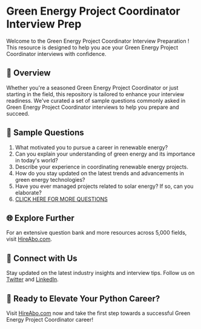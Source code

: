# Green Energy Project Coordinator Interview Prep

Welcome to the Green Energy Project Coordinator Interview Preparation ! This resource is designed to help you ace your Green Energy Project Coordinator interviews with confidence.

## 🚀 Overview

Whether you're a seasoned Green Energy Project Coordinator or just starting in the field, this repository is tailored to enhance your interview readiness. We've curated a set of sample questions commonly asked in Green Energy Project Coordinator interviews to help you prepare and succeed.

## 📝 Sample Questions

1. What motivated you to pursue a career in renewable energy?
2. Can you explain your understanding of green energy and its importance in today's world?
3. Describe your experience in coordinating renewable energy projects.
4. How do you stay updated on the latest trends and advancements in green energy technologies?
5. Have you ever managed projects related to solar energy? If so, can you elaborate?
6. [CLICK HERE FOR MORE QUESTIONS](https://hireabo.com/job/20_0_26/Green%20Energy%20Project%20Coordinator)

## 🌐 Explore Further

For an extensive question bank and more resources across 5,000 fields, visit [HireAbo.com](https://www.hireabo.com).

## 📱 Connect with Us

Stay updated on the latest industry insights and interview tips. Follow us on [Twitter](https://twitter.com/hireabo) and [LinkedIn](https://www.linkedin.com/in/hire-abo-3609972a8/).

## 🚀 Ready to Elevate Your Python Career?

Visit [HireAbo.com](https://www.hireabo.com) now and take the first step towards a successful Green Energy Project Coordinator career!